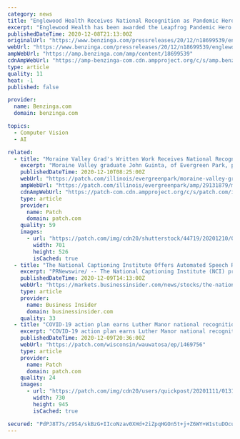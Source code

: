 ```yaml
---
category: news
title: "Englewood Health Receives National Recognition as Pandemic Hero of the Year by The Leapfrog Group"
excerpt: "Englewood Health has been awarded the Leapfrog Pandemic Hero of the Year Award by The Leapfrog Group, an independent"
publishedDateTime: 2020-12-08T21:13:00Z
originalUrl: "https://www.benzinga.com/pressreleases/20/12/n18699539/englewood-health-receives-national-recognition-as-pandemic-hero-of-the-year-by-the-leapfrog-group"
webUrl: "https://www.benzinga.com/pressreleases/20/12/n18699539/englewood-health-receives-national-recognition-as-pandemic-hero-of-the-year-by-the-leapfrog-group"
ampWebUrl: "https://amp.benzinga.com/amp/content/18699539"
cdnAmpWebUrl: "https://amp-benzinga-com.cdn.ampproject.org/c/s/amp.benzinga.com/amp/content/18699539"
type: article
quality: 11
heat: -1
published: false

provider:
  name: Benzinga.com
  domain: benzinga.com

topics:
  - Computer Vision
  - AI

related:
  - title: "Moraine Valley Grad's Written Work Receives National Recognition"
    excerpt: "Moraine Valley graduate John Guinta, of Evergreen Park, poem \"Mojave Girl\" recognized by League for Innovation in the Community College."
    publishedDateTime: 2020-12-10T08:25:00Z
    webUrl: "https://patch.com/illinois/evergreenpark/moraine-valley-grads-written-work-receives-national-recognition"
    ampWebUrl: "https://patch.com/illinois/evergreenpark/amp/29131879/moraine-valley-grads-written-work-receives-national-recognition"
    cdnAmpWebUrl: "https://patch-com.cdn.ampproject.org/c/s/patch.com/illinois/evergreenpark/amp/29131879/moraine-valley-grads-written-work-receives-national-recognition"
    type: article
    provider:
      name: Patch
      domain: patch.com
    quality: 59
    images:
      - url: "https://patch.com/img/cdn20/shutterstock/44719/20201210/011135/styles/patch_image/public/shutterstock-243374959___10011018659.jpg?width=984"
        width: 701
        height: 526
        isCached: true
  - title: "The National Captioning Institute Offers Automated Speech Recognition (ASR) Closed Captioning Solution"
    excerpt: "PRNewswire/ -- The National Captioning Institute (NCI) proudly presents CaptionSentry, the premier real-time ASR"
    publishedDateTime: 2020-12-09T14:13:00Z
    webUrl: "https://markets.businessinsider.com/news/stocks/the-national-captioning-institute-offers-automated-speech-recognition-asr-closed-captioning-solution-1029877484"
    type: article
    provider:
      name: Business Insider
      domain: businessinsider.com
    quality: 33
  - title: "COVID-19 action plan earns Luther Manor national recognition"
    excerpt: "COVID-19 action plan earns Luther Manor national recognition Wauwatosa life plan community named a top skilled nursing facility in the U.S. (WAUWATOSA) – Luther Manor is the only senior healthcare facility in Milwaukee to be listed among America’s Best Nursing Homes 2021,"
    publishedDateTime: 2020-12-09T20:36:00Z
    webUrl: "https://patch.com/wisconsin/wauwatosa/ep/1469756"
    type: article
    provider:
      name: Patch
      domain: patch.com
    quality: 24
    images:
      - url: "https://patch.com/img/cdn20/users/quickpost/20201111/013151/styles/raw/public/mos-ascension-program-press-release-1111jpg-20201111133154-11709100.jpg?width=730"
        width: 730
        height: 945
        isCached: true

secured: "PdPJ8T7s/z9S4/skBzG+IIcoNzav0XHd+2iZpqHGOn5t+j+Z6WY+W1stuDOcuqreBRC2P1xZTVybK/cvbPBBTjO6aW+5//xsHstE4wAiQSTgIZP58ovv+lLqyA9CRQI86SE1NPO6QpfXe5PND3LD3vi/+fLQyDgijSODJWIbTouNnSZpMLlRgxPAv8Kd6rXwqws+2/yQuRbU+Bs0c6lS38PJ8IME2ilxrAZW78yvlKB+OsuW8zjffv3H6GBBUWtFYEFnrscgmoMdCpmhV26h6LUqM5qRbJu5OsXST8lyx6m2an7P7xJsTfSoB5HwNl8yVFA1hglydVv8qHZfh709JT6FMXvVk0P1CKRyfB81tM8=;wfvior/bEsdPxOFBf3Z3mw=="
---
```


